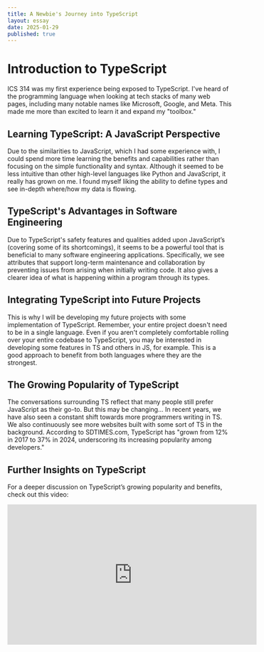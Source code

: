 ```yaml
---
title: A Newbie's Journey into TypeScript
layout: essay
date: 2025-01-29
published: true
---
```


# Introduction to TypeScript

ICS 314 was my first experience being exposed to TypeScript. I've heard of the programming language when looking at tech stacks of many web pages, including many notable names like Microsoft, Google, and Meta. This made me more than excited to learn it and expand my "toolbox."

## Learning TypeScript: A JavaScript Perspective

Due to the similarities to JavaScript, which I had some experience with, I could spend more time learning the benefits and capabilities rather than focusing on the simple functionality and syntax. Although it seemed to be less intuitive than other high-level languages like Python and JavaScript, it really has grown on me. I found myself liking the ability to define types and see in-depth where/how my data is flowing.

## TypeScript's Advantages in Software Engineering

Due to TypeScript's safety features and qualities added upon JavaScript’s (covering some of its shortcomings), it seems to be a powerful tool that is beneficial to many software engineering applications. Specifically, we see attributes that support long-term maintenance and collaboration by preventing issues from arising when initially writing code. It also gives a clearer idea of what is happening within a program through its types.

## Integrating TypeScript into Future Projects

This is why I will be developing my future projects with some implementation of TypeScript. Remember, your entire project doesn't need to be in a single language. Even if you aren't completely comfortable rolling over your entire codebase to TypeScript, you may be interested in developing some features in TS and others in JS, for example. This is a good approach to benefit from both languages where they are the strongest.

## The Growing Popularity of TypeScript

The conversations surrounding TS reflect that many people still prefer JavaScript as their go-to. But this may be changing... In recent years, we have also seen a constant shift towards more programmers writing in TS. We also continuously see more websites built with some sort of TS in the background. According to SDTIMES.com, TypeScript has "grown from 12% in 2017 to 37% in 2024, underscoring its increasing popularity among developers."

## Further Insights on TypeScript

For a deeper discussion on TypeScript’s growing popularity and benefits, check out this video:

<iframe width="560" height="315" src="https://www.youtube.com/embed/HCXPJmtV47I" title="YouTube video player" frameborder="0" allow="accelerometer; autoplay; clipboard-write; encrypted-media; gyroscope; picture-in-picture" allowfullscreen></iframe>
